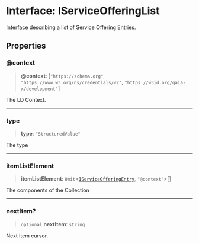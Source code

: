 # Interface: IServiceOfferingList

Interface describing a list of Service Offering Entries.

## Properties

### @context

> **@context**: \[`"https://schema.org"`, `"https://www.w3.org/ns/credentials/v2"`, `"https://w3id.org/gaia-x/development"`\]

The LD Context.

***

### type

> **type**: `"StructuredValue"`

The type

***

### itemListElement

> **itemListElement**: `Omit`\<[`IServiceOfferingEntry`](IServiceOfferingEntry.md), `"@context"`\>[]

The components of the Collection

***

### nextItem?

> `optional` **nextItem**: `string`

Next item cursor.
